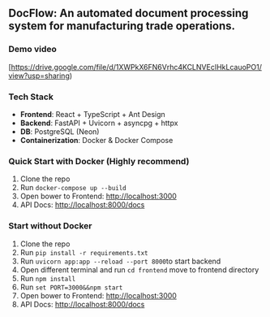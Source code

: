 ## DocFlow: An automated document processing system for manufacturing trade operations.

### Demo video
[https://drive.google.com/file/d/1XWPkX6FN6Vrhc4KCLNVEcIHkLcauoPO1/view?usp=sharing)
### Tech Stack
- **Frontend**: React + TypeScript + Ant Design  
- **Backend**: FastAPI + Uvicorn + asyncpg + httpx  
- **DB**: PostgreSQL (Neon)  
- **Containerization**: Docker & Docker Compose  

### Quick Start with Docker (Highly recommend)

 1. Clone the repo
 2. Run `docker-compose up --build`
 3. Open bower to Frontend: [http://localhost:3000](http://localhost:3000)
 4. API Docs: [http://localhost:8000/docs](http://localhost:8000/docs)

### Start without Docker

 1. Clone the repo
 2. Run `pip install -r requirements.txt`
 3. Run `uvicorn app:app --reload --port 8000`to start backend
 4. Open different terminal and run `cd frontend` move to frontend directory
 5. Run `npm install`
 6. Run `set PORT=3000&&npm start`
 7. Open bower to Frontend: [http://localhost:3000](http://localhost:3000)
 8. API Docs: [http://localhost:8000/docs](http://localhost:8000/docs)
